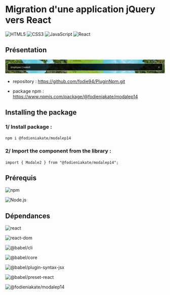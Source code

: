 # Migration d'une application jQuery vers React

![HTML5](https://img.shields.io/badge/HTML5-E34F26?style=for-the-badge&logo=html5&logoColor=white)
![CSS3](https://img.shields.io/badge/CSS3-1572B6?style=for-the-badge&logo=css3&logoColor=white)
![JavaScript](https://img.shields.io/badge/JavaScript-F7DF1E?style=for-the-badge&logo=javascript&logoColor=black)
![React](https://img.shields.io/badge/React-303540?style=for-the-badge&logo=react&logoColor=61DAFB)

## Présentation

![SNAPSHOT](../modalep14/src/lib/assets/modal.png "Titre de l'image")

- repository : https://github.com/fodie94/PluginNpm.git

- package npm : https://www.npmjs.com/package/@fodieniakate/modalep14

## Installing the package

### 1/ Install package :

`npm i @fodieniakate/modalep14`

### 2/ Import the component from the library :

`import { Modale2 } from "@fodieniakate/modalep14";`

## Prérequis

![npm](https://img.shields.io/badge/npm-9.1.3-%23000000?style=flat-square&logo=npm&logoColor=white)

![Node.js](https://img.shields.io/badge/Node.js-16.14.0-43853D?style=flat-square&logo=node.js&logoColor=white)

## Dépendances

![react](https://img.shields.io/badge/react-%5E18.2.0-blue)

![react-dom](https://img.shields.io/badge/react-dom-%5E18.2.0-blue)

![@babel/cli](https://img.shields.io/badge/@babel/cli-%5E7.23.9-blue)

![@babel/core](https://img.shields.io/badge/@babel/core-%5E7.23.9-blue)

![@babel/plugin-syntax-jsx](https://img.shields.io/badge/@babel/plugin-syntax-jsx-%5E7.23.3-blue)

![@babel/preset-react](https://img.shields.io/badge/@babel/preset-react-%5E7.23.3-blue)

![@fodieniakate/modalep14](https://img.shields.io/badge/@fodieniakate/modalep14-%5E0.0.9-blue)
